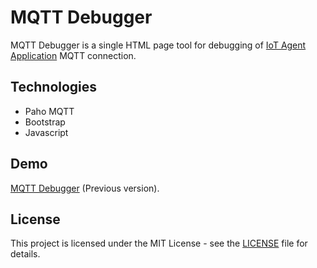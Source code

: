 # MQTT Debugger

 MQTT Debugger is a single HTML page tool for debugging of [IoT Agent Application](https://georgealexakis.github.io/iot-agent/) MQTT connection.

## Technologies

 * Paho MQTT
 * Bootstrap
 * Javascript

## Demo

[MQTT Debugger](https://georgealexakis.github.io/iot-agent/debugger.html) (Previous version).

## License

This project is licensed under the MIT License - see the [LICENSE](LICENSE) file for details.

